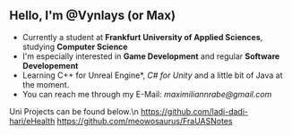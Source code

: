   Hello, I'm @Vynlays (or Max)
  -----
- Currently a student at **Frankfurt University of Applied Sciences**, studying **Computer Science**
- I'm especially interested in **Game Development** and regular **Software Developement**
- Learning C++ for Unreal Engine*, *C# for Unity* and a little bit of Java at the moment.
- You can reach me through my E-Mail: _maximiliannrabe@gmail.com_

Uni Projects can be found below.\n
https://github.com/ladi-dadi-hari/eHealth
https://github.com/meowosaurus/FraUASNotes
<!---
Vynalys/Vynalys is a ✨ special ✨ repository because its `README.md` (this file) appears on your GitHub profile.
You can click the Preview link to take a look at your changes.
--->
